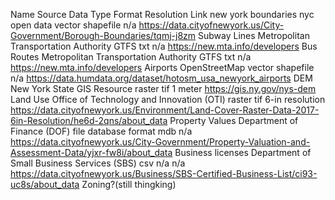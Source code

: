 Name                    Source                                      Data Type  Format              Resolution      Link
new york boundaries     nyc open data                               vector     shapefile           n/a             https://data.cityofnewyork.us/City-Government/Borough-Boundaries/tqmj-j8zm
Subway Lines            Metropolitan Transportation Authority       GTFS       txt                 n/a             https://new.mta.info/developers
Bus Routes              Metropolitan Transportation Authority       GTFS       txt                 n/a             https://new.mta.info/developers
Airports                OpenStreetMap                               vector     shapefile           n/a             https://data.humdata.org/dataset/hotosm_usa_newyork_airports
DEM                     New York State GIS Resource                 raster     tif                 1 meter         https://gis.ny.gov/nys-dem
Land Use                Office of Technology and Innovation (OTI)   raster     tif                 6-in resolution https://data.cityofnewyork.us/Environment/Land-Cover-Raster-Data-2017-6in-Resolution/he6d-2qns/about_data
Property Values         Department of Finance (DOF)                 file database format mdb       n/a             https://data.cityofnewyork.us/City-Government/Property-Valuation-and-Assessment-Data/yjxr-fw8i/about_data
Business licenses       Department of Small Business Services (SBS) csv        n/a                 n/a             https://data.cityofnewyork.us/Business/SBS-Certified-Business-List/ci93-uc8s/about_data
Zoning?(still thingking)
